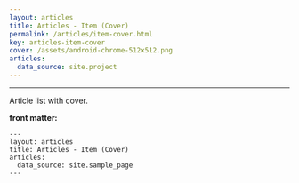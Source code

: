 ```yaml
---
layout: articles
title: Articles - Item (Cover)
permalink: /articles/item-cover.html
key: articles-item-cover
cover: /assets/android-chrome-512x512.png
articles:
  data_source: site.project
---
```


<div class="article__content" markdown="1">

---

Article list with cover.

<!--more-->

**front matter:**

    ---
    layout: articles
    title: Articles - Item (Cover)
    articles:
      data_source: site.sample_page
    ---

</div>
